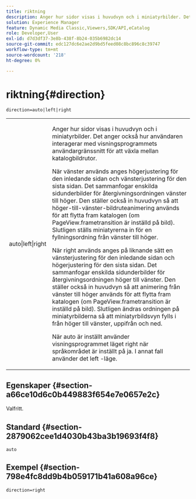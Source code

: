 ```yaml
---
title: riktning
description: Anger hur sidor visas i huvudvyn och i miniatyrbilder. Det anger också hur användaren interagerar med visningsprogrammets användargränssnitt för att växla mellan katalogbildrutor.
solution: Experience Manager
feature: Dynamic Media Classic,Viewers,SDK/API,eCatalog
role: Developer,User
exl-id: d7d3df37-3e8b-438f-8b24-035b6982dc14
source-git-commit: edc127dc6e2ae2d9bd5feed08c8bc896c8c39747
workflow-type: tm+mt
source-wordcount: '218'
ht-degree: 0%

---
```


# riktning{#direction}

`direction=auto|left|right`

<table id="table_1D425B7685D448459CD3FE8D683C813C"> 
 <tbody> 
  <tr> 
   <td colname="col1"> <p> <span class="codeph"> auto|left|right </span> </p> </td> 
   <td colname="col2"> <p>Anger hur sidor visas i huvudvyn och i miniatyrbilder. Det anger också hur användaren interagerar med visningsprogrammets användargränssnitt för att växla mellan katalogbildrutor. </p> <p>När <span class="codeph"> vänster </span> används anges högerjustering för den inledande sidan och vänsterjustering för den sista sidan. Det sammanfogar enskilda sidunderbilder för återgivningsordningen vänster till höger. Den ställer också in huvudvyn så att höger-till-vänster-bildruteanimering används för att flytta fram katalogen (om <span class="codeph"> PageView.frametransition </span> är inställd på bild). Slutligen ställs miniatyrerna in för en fyllningsordning från vänster till höger. </p> <p>När <span class="codeph"> right </span> används anges på liknande sätt en vänsterjustering för den inledande sidan och högerjustering för den sista sidan. Det sammanfogar enskilda sidunderbilder för återgivningsordningen höger till vänster. Den ställer också in huvudvyn så att animering från vänster till höger används för att flytta fram katalogen (om <span class="codeph"> PageView.frametransition </span> är inställd på bild). Slutligen ändras ordningen på miniatyrbilderna så att miniatyrbildsvyn fylls i från höger till vänster, uppifrån och ned. </p> <p>När <span class="codeph"> auto </span> är inställt använder visningsprogrammet läget <span class="codeph"> right </span> när språkområdet är inställt på <span class="codeph"> ja. I annat fall använder det <span class="codeph"> left </span> -läge. </span> </p> </td> 
  </tr> 
 </tbody> 
</table>

## Egenskaper {#section-a66ce10d6c0b449883f654e7e0657e2c}

Valfritt.

## Standard {#section-2879062cee1d4030b43ba3b19693f4f8}

`auto`

## Exempel {#section-798e4fc8dd9b4b059171b41a608a96ce}

`direction=right`

